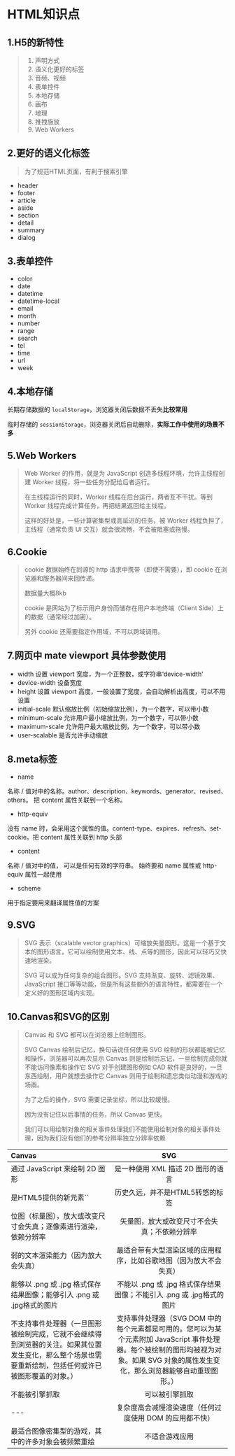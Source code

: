 # HTML知识点

## 1.H5的新特性

> 1. 声明方式
> 2. 语义化更好的标签
> 3. 音频、视频
> 4. 表单控件
> 5. 本地存储
> 6. 画布
> 7. 地理
> 8. 推拽施放
> 9. Web Workers

## 2.更好的语义化标签

> 为了规范HTML页面，有利于搜索引擎

- header
- footer
- article
- aside
- section
- detail
- summary
- dialog

## 3.表单控件

- color
- date
- datetime
- datetime-local
- email
- month
- number
- range
- search
- tel
- time
- url
- week

## 4.本地存储

长期存储数据的 `localStorage`，浏览器关闭后数据不丢失**比较常用**

临时存储的 `sessionStorage`，浏览器关闭后自动删除，**实际工作中使用的场景不多**

## 5.Web Workers

> Web Worker 的作用，就是为 JavaScript 创造多线程环境，允许主线程创建 Worker 线程，将一些任务分配给后者运行。
>
> 在主线程运行的同时，Worker 线程在后台运行，两者互不干扰。等到 Worker 线程完成计算任务，再把结果返回给主线程。
>
> 这样的好处是，一些计算密集型或高延迟的任务，被 Worker 线程负担了，主线程（通常负责 UI 交互）就会很流畅，不会被阻塞或拖慢。

## 6.Cookie

> cookie 数据始终在同源的 http 请求中携带（即使不需要），即 cookie 在浏览器和服务器间来回传递。
>
> 数据量大概8kb
>
> cookie 是网站为了标示用户身份而储存在用户本地终端（Client Side）上的数据（通常经过加密）。
>
> 另外 cookie 还需要指定作用域，不可以跨域调用。

## 7.网页中 mate viewport 具体参数使用

- width    设置 viewport 宽度，为一个正整数，或字符串‘device-width’
- device-width  设备宽度
- height   设置 viewport 高度，一般设置了宽度，会自动解析出高度，可以不用设置
- initial-scale    默认缩放比例（初始缩放比例），为一个数字，可以带小数
- minimum-scale    允许用户最小缩放比例，为一个数字，可以带小数
- maximum-scale    允许用户最大缩放比例，为一个数字，可以带小数
- user-scalable    是否允许手动缩放

##  8.meta标签

- name

名称 / 值对中的名称。author、description、keywords、generator、revised、others。 把 content 属性关联到一个名称。

- http-equiv

没有 name 时，会采用这个属性的值。content-type、expires、refresh、set-cookie。把 content 属性关联到 http 头部

- content

名称 / 值对中的值， 可以是任何有效的字符串。 始终要和 name 属性或 http-equiv 属性一起使用

- scheme

用于指定要用来翻译属性值的方案

## 9.SVG

> SVG 表示（scalable vector graphics）可缩放矢量图形。这是一个基于文本的图形语言，它可以绘制使用文本、线、点等的图形，因此可以轻巧又快速地渲染。
>
> SVG 可以成为任何复杂的组合图形。SVG 支持渐变、旋转、滤镜效果、JavaScript 接口等等功能，但是所有这些额外的语言特性，都需要在一个定义好的图形区域内实现。

## 10.Canvas和SVG的区别

> Canvas 和 SVG 都可以在浏览器上绘制图形。
>
> SVG Canvas 绘制后记忆，换句话说任何使用 SVG 绘制的形状都能被记忆和操作，浏览器可以再次显示 Canvas 则是绘制后忘记，一旦绘制完成你就不能访问像素和操作它 SVG 对于创建图形例如 CAD 软件是良好的，一旦东西绘制，用户就想去操作它 Canvas 则用于绘制和遗忘类似动漫和游戏的场画。
>
> 为了之后的操作，SVG 需要记录坐标，所以比较缓慢。
>
> 因为没有记住以后事情的任务，所以 Canvas 更快。
>
> 我们可以用绘制对象的相关事件处理我们不能使用绘制对象的相关事件处理，因为我们没有他们的参考分辨率独立分辨率依赖

| Canvas                                                       |                             SVG                              |
| :----------------------------------------------------------- | :----------------------------------------------------------: |
| 通过 JavaScript 来绘制 2D 图形                               |              是一种使用 XML 描述 2D 图形的语言               |
| 是HTML5提供的新元素``                                        |               历史久远，并不是HTML5转悠的标签                |
| 位图（标量图），放大或改变尺寸会失真；逐像素进行渲染，依赖分辨率 |         矢量图，放大或改变尺寸不会失真；不依赖分辨率         |
| 弱的文本渲染能力（因为放大会失真）                           | 最适合带有大型渲染区域的应用程序，比如谷歌地图（因为放大不会失真） |
| 能够以 .png 或 .jpg 格式保存结果图像；能够引入 .png 或 .jpg格式的图片 | 不能以 .png 或 .jpg 格式保存结果图像；不能引入 .png 或 .jpg格式的图片 |
| 不支持事件处理器（一旦图形被绘制完成，它就不会继续得到浏览器的关注。如果其位置发生变化，那么整个场景也需要重新绘制，包括任何或许已被图形覆盖的对象。） | 支持事件处理器（SVG DOM 中的每个元素都是可用的。您可以为某个元素附加 JavaScript 事件处理器。每个被绘制的图形均被视为对象。如果 SVG 对象的属性发生变化，那么浏览器能够自动重现图形。） |
| 不能被引擎抓取                                               |                        可以被引擎抓取                        |
| ---                                                          |   复杂度高会减慢渲染速度（任何过度使用 DOM 的应用都不快）    |
| 最适合图像密集型的游戏，其中的许多对象会被频繁重绘           |                        不适合游戏应用                        |